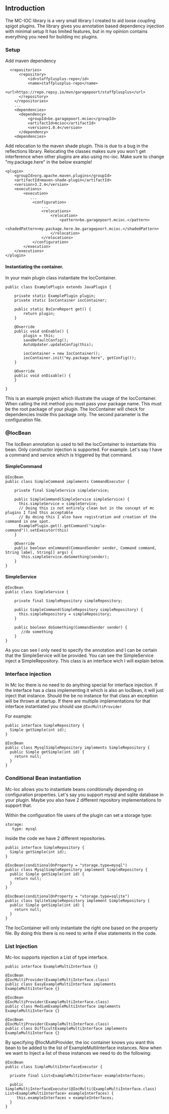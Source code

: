 ## Introduction

The MC-IOC library is a very small library I created to aid loose coupling spigot plugins.
The library gives you annotation based dependency injection with minimal setup
It has limited features, but in my opinion contains everything you need for building mc plugins.

### Setup

Add maven dependency
```
  <repositories>
      <repository>
          <id>staffplusplus-repo</id>
          <name>staffplusplus-repo</name>
          <url>https://repo.repsy.io/mvn/garagepoort/staffplusplus</url>
      </repository>
    </repositories>
    ...
    <dependencies>
      <dependency>
          <groupId>be.garagepoort.mcioc</groupId>
          <artifactId>mcioc</artifactId>
          <version>1.0.4</version>
      </dependency>
    <dependencies>
```

Add relocation to the maven shade plugin. This is due to a bug in the reflections library.
Relocating the classes makes sure you won't get interference when other plugins are also using mc-ioc.
Make sure to change "my.package.here" in the below example!

```
<plugin>
    <groupId>org.apache.maven.plugins</groupId>
    <artifactId>maven-shade-plugin</artifactId>
    <version>3.2.4</version>
    <executions>
        <execution>
           ...
            <configuration>
                ...
                <relocations>
                    <relocation>
                        <pattern>be.garagepoort.mcioc.</pattern>
                        <shadedPattern>my.package.here.be.garagepoort.mcioc.</shadedPattern>
                    </relocation>
                </relocations>
            </configuration>
        </execution>
    </executions>
</plugin>
```

#### Instantiating the container.
In your main plugin class instantiate the IocContainer.

```
public class ExamplePlugin extends JavaPlugin {

    private static ExamplePlugin plugin;
    private static IocContainer iocContainer;

    public static BsCoreReport get() {
        return plugin;
    }

    @Override
    public void onEnable() {
        plugin = this;
        saveDefaultConfig();
        AutoUpdater.updateConfig(this);
        
        iocContainer = new IocContainer();
        iocContainer.init("my.package.here", getConfig());
    }

    @Override
    public void onDisable() {
    }

}
```
This is an example project which illustrate the usage of the IocContainer.
When calling the init method you must pass your package name. This must be the root package of your plugin. The IocContainer will check for dependencies inside this package only.
The second parameter is the configuration file.

### @IocBean
The IocBean annotation is used to tell the IocContainer to instantiate this bean. Only constructor injection is supported.
For example. Let's say I have a command and service which is triggered by that command.

#### SimpleCommand

```
@IocBean
public class SimpleCommand implements CommandExecutor {

    private final SimpleService simpleService;
    
    public SimpleCommand(SimpleService simpleService) {
      this.simpleService = simpleService;
      // Doing this is not entirely clean but in the concept of mc plugins I find this acceptable
      // By doing this I also have registration and creation of the command in one spot.
      ExamplePlugin.get().getCommand("simple-command")).setExecutor(this)
    }
    
    @Override
    public boolean onCommand(CommandSender sender, Command command, String label, String[] args) {
       this.simpleService.doSomething(sender);
    }
}
```

#### SimpleService
```
@IocBean
public class SimpleService {

    private final SimpleRepository simpleRepository;
    
    public SimpleCommand(SimpleRepository simpleRepository) {
      this.simpleRepository = simpleRepository;  
    }
    
    public boolean doSomething(CommandSender sender) {
       //do something
    }
}
```
As you can see I only need to specify the annotation and I can be certain that the SimpleService will be provided.
You can see the SimpleService inject a SimpleRepository. This class is an interface wich I will explain below.

### Interface injection
In Mc Ioc there is no need to do anything special for interface injection.
If the interface has a class implementing it which is also an IocBean, it will just inject that instance.
Should the be no instance for that class an exception will be thrown at startup. If there are multiple implementations for that interface instantiated you should use `@IocMultiProvider`

For example:

```
public interface SimpleRepository {
  Simple getSimple(int id);
}

@IocBean
public class MysqlSimpleRepository implements SimpleRepository {
  public Simple getSimple(int id) {
    return null;
  }
}
```

### Conditional Bean instantiation
Mc-Ioc allows you to instantiate beans conditionally depending on configuration properties.
Let's say you support mysql and sqlite database in your plugin. Maybe you also have 2 different repository implementations to support that.

Within the configuration file users of the plugin can set a storage type:

```
storage:
   type: mysql
```

Inside the code we have 2 different repositories.

```
public interface SimpleRepository {
  Simple getSimple(int id);
}

@IocBean(conditionalOnProperty = "storage.type=mysql")
public class MysqlSimpleRepository implement SimpleRepository {
  public Simple getSimple(int id) {
    return null;
  }
}

@IocBean(conditionalOnProperty = "storage.type=sqlite")
public class SqliteSimpleRepository implement SimpleRepository {
  public Simple getSimple(int id) {
    return null;
  }
}
```

The IocContainer will only instantiate the right one based on the property file.
By doing this there is no need to write if else statements in the code.

### List Injection
Mc-Ioc supports injection a List of type interface.

```
public interface ExampleMultiInterface {}

@IocBean
@IocMultiProvider(ExampleMultiInterface.class)
public class EasyExampleMultiInterface implements ExampleMultiInterface {}

@IocBean
@IocMultiProvider(ExampleMultiInterface.class)
public class MediumExampleMultiInterface implements ExampleMultiInterface {}

@IocBean
@IocMultiProvider(ExampleMultiInterface.class)
public class DifficultExampleMultiInterface implements ExampleMultiInterface {}
```

By specifying @IocMultiProvider, the ioc container knows you want this bean to be added to the list of ExampleMultiInterface instances.
Now when we want to Inject a list of these instances we need to do the following:

```
@IocBean
public class SimpleMultiInterfaceExecutor {

  private final List<ExampleMultiInterface> exampleInterfaces;

  public SimpleMultiInterfaceExecutor(@IocMulti(ExampleMultiInterface.class) List<ExampleMultiInterface> exampleInterfaces) {
     this.exampleInterfaces = exampleInterfaces;
  }
}
```
